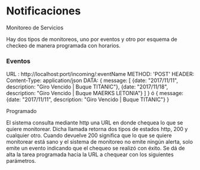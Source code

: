 # Notificaciones
Monitoreo de Servicios

Hay dos tipos de monitoreos, uno por eventos y otro por esquema de checkeo de manera programada con horarios.

### Eventos

URL : http://localhost:port/incoming/:eventName
METHOD: 'POST'
HEADER: 
    Content-Type: application/json
DATA: 
        {
                message: [
                        {date: "2017/11/11", description: "Giro Vencido | Buque TITANIC"},
                        {date: "2017/11/18", description: "Giro Vencido | Buque MAERKS LETONIA"}
                        ]
        }
        ó
        {
                message: {date: "2017/11/11", description: "Giro Vencido | Buque TITANIC"}
        }

Programado

El sistema consulta mediante http una URL en donde chequea lo que se quiere monitorear. Dicha llamada retorna dos tipos de estados http, 200 y cualquier otro.
Cuando devuelve 200 significa que lo que se quiere monitorear está sano y el sistema de monitoreo no emite ningún alerta, solo emite un evento indicando que el 
chequeo se realizó con éxito.
Se dá de alta la tarea programada hacia la URL a chequear con los siguientes parámetros.

